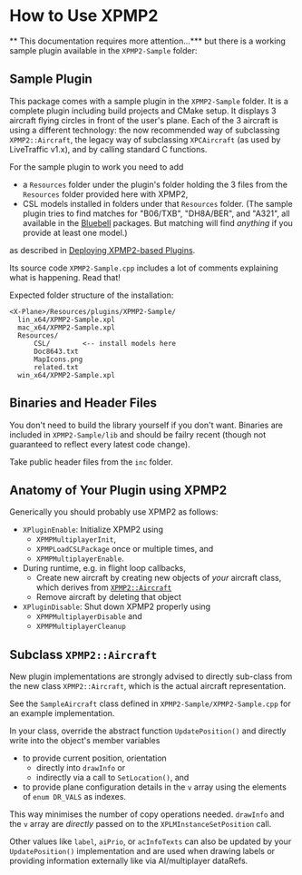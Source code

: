 How to Use XPMP2
==

** This documentation requires more attention...***
but there is a working sample plugin available in
the `XPMP2-Sample` folder:

## Sample Plugin ##

This package comes with a sample plugin in the `XPMP2-Sample` folder. It is a complete
plugin including build projects and CMake setup. It displays 3 aircraft flying circles
in front of the user's plane. Each of the 3 aircraft is using a different technology:
the now recommended way of subclassing `XPMP2::Aircraft`, the legacy way
of subclassing `XPCAircraft` (as used by LiveTraffic v1.x), and by calling
standard C functions.

For the sample plugin to work you need to add

- a `Resources` folder under the plugin's folder holding the 3 files from
  the `Resources` folder provided here with XPMP2,
- CSL models installed in folders under that `Resources` folder.
  (The sample plugin tries to find matches for "B06/TXB", "DH8A/BER", and
  "A321", all available in the
  [Bluebell](https://forums.x-plane.org/index.php?/files/file/37041-bluebell-obj8-csl-packages/)
  packages. But matching will find _anything_ if you provide at least one model.)

as described in
[Deploying XPMP2-based Plugins](https://twinfan.github.io/XPMP2/Deploying.html).

Its source code `XPMP2-Sample.cpp` includes a lot of comments explaining
what is happening. Read that!

Expected folder structure of the installation:
```
<X-Plane>/Resources/plugins/XPMP2-Sample/
  lin_x64/XPMP2-Sample.xpl
  mac_x64/XPMP2-Sample.xpl
  Resources/
      CSL/        <-- install models here
      Doc8643.txt
      MapIcons.png
      related.txt
  win_x64/XPMP2-Sample.xpl
```

## Binaries and Header Files ##

You don't need to build the library yourself if you don't want. Binaries
are included in `XPMP2-Sample/lib` and should be failry recent
(though not guaranteed to reflect every latest code change).

Take public header files from the `inc` folder.

## Anatomy of Your Plugin using XPMP2 ##

Generically you should probably use XPMP2 as follows:

- `XPluginEnable`: Initialize XPMP2 using
  - `XPMPMultiplayerInit`,
  - `XPMPLoadCSLPackage` once or multiple times, and
  - `XPMPMultiplayerEnable`.
- During runtime, e.g. in flight loop callbacks,
  - Create new aircraft by creating new objects of _your_ aircraft class,
    which derives from [`XPMP2::Aircraft`](html/classXPMP2_1_1Aircraft.html)
  - Remove aircraft by deleting that object
- `XPluginDisable`: Shut down XPMP2 properly using
  - `XPMPMultiplayerDisable` and
  - `XPMPMultiplayerCleanup`

## Subclass `XPMP2::Aircraft` ##

New plugin implementations are strongly advised to directly sub-class
from the new class `XPMP2::Aircraft`, which is the actual aircraft representation.

See the `SampleAircraft` class defined in `XPMP2-Sample/XPMP2-Sample.cpp`
for an example implementation.

In your class, override the abstract function `UpdatePosition()` and
directly write into the object's member variables
- to provide current position, orientation
  - directly into `drawInfo` or
  - indirectly via a call to `SetLocation()`, and
- to provide plane configuration details in the `v` array using the elements of
  `enum DR_VALS` as indexes.

This way minimises the number of copy operations needed. `drawInfo` and the `v` array
are _directly_ passed on to the `XPLMInstanceSetPosition` call.

Other values like `label`, `aiPrio`, or `acInfoTexts` can also be updated by your
`UpdatePosition()` implementation and are used when drawing labels
or providing information externally like via AI/multiplayer dataRefs.
